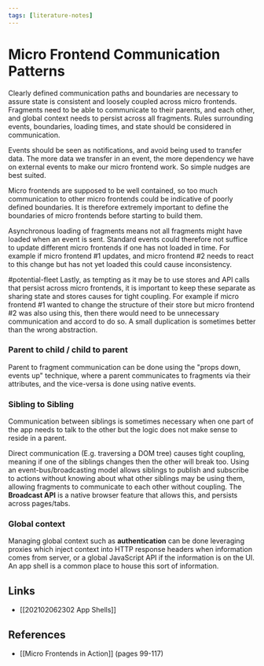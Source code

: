 ```yaml
---
tags: [literature-notes]
---
```


# Micro Frontend Communication Patterns

Clearly defined communication paths and boundaries are necessary to assure state is consistent and loosely coupled across micro frontends. Fragments need to be able to communicate to their parents, and each other, and global context needs to persist across all fragments. Rules surrounding events, boundaries, loading times, and state should be considered in communication. 

Events should be seen as notifications, and avoid being used to transfer data. The more data we transfer in an event, the more dependency we have on external events to make our micro frontend work. So simple nudges are best suited.

Micro frontends are supposed to be well contained, so too much communication to other micro frontends could be indicative of poorly defined boundaries. It is therefore extremely important to define the boundaries of micro frontends before starting to build them.

Asynchronous loading of fragments means not all fragments might have loaded when an event is sent. Standard events could therefore not suffice to update different micro frontends if one has not loaded in time. For example if micro frontend #1 updates, and micro frontend #2 needs to react to this change but has not yet loaded this could cause inconsistency.

#potential-fleet Lastly, as tempting as it may be to use stores and API calls that persist across micro frontends, it is important to keep these separate as sharing state and stores causes for tight coupling. For example if micro frontend #1 wanted to change the structure of their store but micro frontend #2 was also using this, then there would need to be unnecessary communication and accord to do so. A small duplication is sometimes better than the wrong abstraction.

### Parent to child / child to parent
Parent to fragment communication can be done using the "props down, events up" technique, where a parent communicates to fragments via their attributes, and the vice-versa is done using native events.

### Sibling to Sibling
Communication between siblings is sometimes necessary when one part of the app needs to talk to the other but the logic does not make sense to reside in a parent.

Direct communication (E.g. traversing a DOM tree) causes tight coupling, meaning if one of the siblings changes then the other will break too. Using an event-bus/broadcasting model allows siblings to publish and subscribe to actions without knowing about what other siblings may be using them, allowing fragments to communicate to each other without coupling. The **Broadcast API** is a native browser feature that allows this, and persists across pages/tabs.

### Global context
Managing global context such as **authentication** can be done leveraging proxies which inject context into HTTP response headers when information comes from server, or a global JavaScript API if the information is on the UI. An app shell is a common place to house this sort of information.

## Links
- [[202102062302 App Shells]]

## References
- [[Micro Frontends in Action]] (pages 99-117)